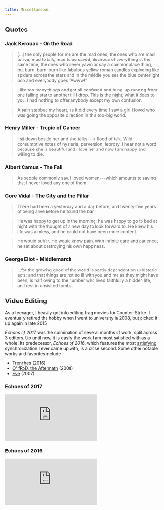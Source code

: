 ```yaml
---
title: Miscellaneous
---
```


## Quotes

### Jack Kerouac - On the Road

> [...] the only people for me are the mad ones, the ones who are mad to live,
> mad to talk, mad to be saved, desirous of everything at the same time, the
> ones who never yawn or say a commonplace thing, but burn, burn, burn like
> fabulous yellow roman candles exploding like spiders across the stars and in
> the middle you see the blue centerlight pop and everybody goes "Awww!"

> I like too many things and get all confused and hung-up running from one
> falling star to another till I drop. This is the night, what it does to you.
> I had nothing to offer anybody except my own confusion.

> A pain stabbed my heart, as it did every time I saw a girl I loved who was
> going the opposite direction in this too-big world.


### Henry Miller - Tropic of Cancer

> I sit down beside her and she talks---a flood of talk. Wild consumptive notes
> of hysteria, perversion, leprosy. I hear not a word because she is beautiful
> and I love her and now I am happy and willing to die.

### Albert Camus - The Fall

> As people commonly say, I loved women---which amounts to saying that I never
> loved any one of them.

### Gore Vidal - The City and the Pillar

> There had been a yesterday and a day before, and twenty-five years of being
> alive before he found the bar.

> He was happy to get up in the morning; he was happy to go to bed at night
> with the thought of a new day to look forward to. He knew his life was
> aimless, and he could not have been more content.

> He would suffer. He would know pain. With infinite care and patience, he set
> about destroying his own happiness.

### George Eliot - Middlemarch

> ...for the growing good of the world is partly dependent on unhistoric acts;
> and that things are not so ill with you and me as they might have been, is
> half owing to the number who lived faithfully a hidden life, and rest in
> unvisited tombs.

## Video Editing

As a teenager, I heavily got into editing frag movies for Counter-Strike.
I eventually retired the hobby when I went to university in 2008, but picked it
up again in late 2015.

*Echoes of 2017* was the culmination of several months of work, split across
3 editors.
Up until now, it is easily the work I am most satisfied with as a whole.
Its predecessor, *Echoes of 2016*, which features the most
[satisfying](https://youtu.be/MO_XwBLHsFE?t=178) synchronization I ever came up
with, is a close second.
Some other notable works and favorites include

- [Trenches](https://youtu.be/GEtdRpNrWb4) (2016)
- [O' fRoD, the Aftermath](https://youtu.be/34DeJGlylsA) (2008)
- [Eve](https://youtu.be/yZgt4lSz5NA) (2007)

### Echoes of 2017

<div class="video">
  <iframe src="https://www.youtube.com/embed/DtJYa5F2ghI" frameborder="0"
          title="Echoes of 2017"
          allowfullscreen>
  </iframe>
</div>

### Echoes of 2016

<div class="video">
  <iframe src="https://www.youtube.com/embed/MO_XwBLHsFE" frameborder="0"
          title="Echoes of 2016"
          allowfullscreen>
  </iframe>
</div>
